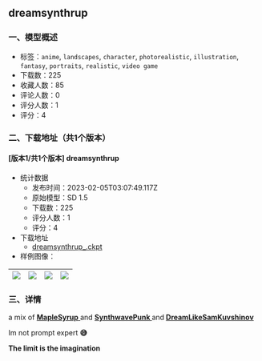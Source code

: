 ## dreamsynthrup
### 一、模型概述

- 标签：`anime`, `landscapes`, `character`, `photorealistic`, `illustration`, `fantasy`, `portraits`, `realistic`, `video game`
- 下载数：225
- 收藏人数：85
- 评论人数：0
- 评分人数：1
- 评分：4

### 二、下载地址（共1个版本）

#### [版本1/共1个版本] dreamsynthrup

- 统计数据
  - 发布时间：2023-02-05T03:07:49.117Z
  - 原始模型：SD 1.5
  - 下载数：225
  - 评分人数：1
  - 评分：4
- 下载地址
  - [dreamsynthrup_.ckpt](https://civitai.com/api/download/models/7831)
- 样例图像：

| <img src="https://image.civitai.com/xG1nkqKTMzGDvpLrqFT7WA/b40e87eb-6768-400b-c10f-ff45e5ffd400/width=450/73641.jpeg" /> | <img src="https://image.civitai.com/xG1nkqKTMzGDvpLrqFT7WA/166267c0-17de-47ef-5bb1-7a72a1608c00/width=450/73642.jpeg" /> | <img src="https://image.civitai.com/xG1nkqKTMzGDvpLrqFT7WA/6518bb07-5ce0-4f03-644c-af2bacfb7b00/width=450/73636.jpeg" /> | <img src="https://image.civitai.com/xG1nkqKTMzGDvpLrqFT7WA/57185f0a-84a9-4891-ee80-567ff0986100/width=450/73640.jpeg" /> |
| ---- | ---- | ---- | ---- |


### 三、详情
<p>a mix of <a target="_blank" rel="ugc" href="https://civitai.com/models/6550/maplesyrup"><strong>MapleSyrup</strong> </a>and <a target="_blank" rel="ugc" href="https://civitai.com/models/1102/synthwavepunk"><strong>SynthwavePunk </strong></a>and<strong> </strong><a target="_blank" rel="ugc" href="https://civitai.com/models/1473/dreamlikesamkuvshinov"><strong>DreamLikeSamKuvshinov </strong></a></p><p>Im not prompt expert <strong>😅 </strong></p><p><strong>The limit is the imagination </strong></p>